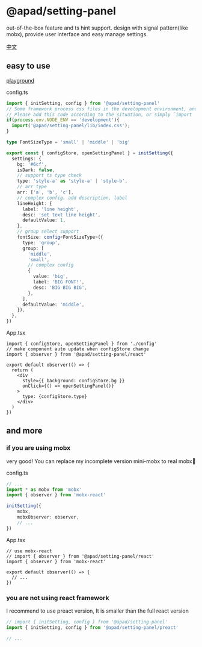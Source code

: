# @apad/setting-panel
out-of-the-box feature and ts hint support. design with signal pattern(like mobx), provide user interface and easy manage settings.

[中文](./readme-zh.md)

## easy to use
[playground](https://playcode.io/1680353)

config.ts
```ts
import { initSetting, config } from '@apad/setting-panel'
// Some framework process css files in the development environment, and there may be problems with loading the internal css.
// Please add this code according to the situation, or simply `import '@apad/setting-panel/lib/index.css'`
if(process.env.NODE_ENV == 'development'){
  import('@apad/setting-panel/lib/index.css');
}

type FontSizeType = 'small' | 'middle' | 'big'

export const { configStore, openSettingPanel } = initSetting({
  settings: {
    bg: '#6cf',
    isDark: false,
    // support ts type check
    type: 'style-a' as 'style-a' | 'style-b',
    // arr type
    arr: ['a', 'b', 'c'],
    // complex config. add description, label
    lineHeight: {
      label: 'line height',
      desc: 'set text line height',
      defaultValue: 1,
    },
    // group select support
    fontSize: config<FontSizeType>({
      type: 'group',
      group: [
        'middle',
        'small',
        // complex config
        {
          value: 'big',
          label: 'BIG FONT!',
          desc: 'BIG BIG BIG',
        },
      ],
      defaultValue: 'middle',
    }),
  },
})
```
App.tsx
```tsx
import { configStore, openSettingPanel } from './config'
// make component auto update when configStore change
import { observer } from '@apad/setting-panel/react'

export default observer(() => {
  return (
    <div
      style={{ background: configStore.bg }}
      onClick={() => openSettingPanel()}
    >
      type: {configStore.type}
    </div>
  )
})
```

## and more
### if you are using mobx
very good! You can replace my incomplete version mini-mobx to real mobx🤣

config.ts
```ts
// ...
import * as mobx from 'mobx'
import { observer } from 'mobx-react'

initSetting({
    mobx,
    mobxObserver: observer,
    // ...
})
```
App.tsx
```tsx
// use mobx-react
// import { observer } from '@apad/setting-panel/react'
import { observer } from 'mobx-react'

export default observer(() => {
  // ...
})
```
### you are not using react framework
I recommend to use preact version, It is smaller than the full react version
```ts
// import { initSetting, config } from '@apad/setting-panel'
import { initSetting, config } from '@apad/setting-panel/preact'

// ...
```
